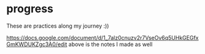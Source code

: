 # progress
These are practices along my journey :)) 

  https://docs.google.com/document/d/1_7alz0cnuzv2r7VseOv6q5UHkGEGfxGmKWDUKZgc3A0/edit
  above is the notes I made as well 

